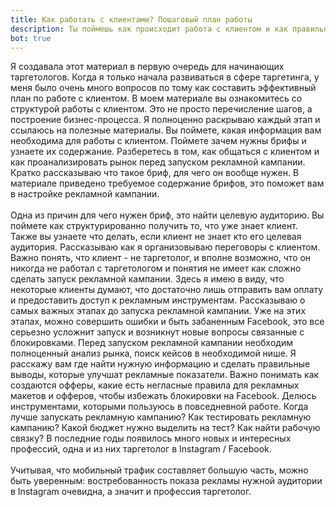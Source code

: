 ```yaml
---
title: Как работать с клиентами? Пошаговый план работы
description: Ты поймешь как происходит работа с клиентом и как правильно использовать данные из брифов для достижения результата
bot: true
---
```


<landing-features>
  <template #items>
    <landing-features-item title="Начинающий таргетолог">
      <template #icon>
        <outline-academic-cap-icon class="h-9 w-9 lg:h-12 lg:w-12 mr-6 flex-shrink-0"></outline-academic-cap-icon>
      </template>
      <template #body>
        Если ты только начинающий таргетолог и еще не знаешь, как происходит сам бизнес-процесс с клиентом, то тебе
        понравится этот материал. В нем я рассказываю про свой опыт и отвечаю на вопросы, которые чаще всего возникают
        у новичков.
      </template>
    </landing-features-item>
    <landing-features-item title="Одолевают сомнения">
      <template #icon>
        <outline-lightning-bolt-icon class="h-9 w-9 lg:h-12 lg:w-12 mr-6 flex-shrink-0"></outline-lightning-bolt-icon>
      </template>
      <template #body>
        Ты сомневаешься, все ли правильно ты делаешь в работе с клиентом. У тебя возникает вопрос, что если клиент
        подумает, что ты вовсе не специалист? Я покажу свой бизнес-процесс и ты 100% будешь чувствовать себя увереннее.
      </template>
    </landing-features-item>
    <landing-features-item title="Начинаешь обучение">
      <template #icon>
        <outline-presentation-chart-line-icon class="h-9 w-9 lg:h-12 lg:w-12 mr-6 flex-shrink-0"></outline-presentation-chart-line-icon>
      </template>
      <template #body>
        Ты только начинаешь изучать таргет, возможно проходишь курс или обучаешься самостоятельно и тебе интересно,
        как идет работа таргетолога, от момента первого контакта с клиентом и до запуска рекламной кампании.
      </template>
    </landing-features-item>
    <landing-features-item title="Уже есть навык">
      <template #icon>
        <outline-search-circle-icon class="h-9 w-9 lg:h-12 lg:w-12 mr-6 flex-shrink-0"></outline-search-circle-icon>
      </template>
      <template #body>
        У тебя уже есть опыт, ты понимаешь современные тенденции рекламы, и возможно у тебя уже есть опыт настройки
        рекламы для клиента, но ты хочешь убедиться, что все делаешь правильно, хочешь поднять свой уровень как
        специалиста и стать еще лучше.
      </template>
    </landing-features-item>
    <landing-features-item title="Сложно работать с клиентом">
      <template #icon>
        <outline-thumb-down-icon class="h-9 w-9 lg:h-12 lg:w-12 mr-6 flex-shrink-0"></outline-thumb-down-icon>
      </template>
      <template #body>
        Ты понимаешь как выбрать нужную аудиторию, сделать рекламный макет, но тебе сложно взглянуть на этот процесс
        "сверху". В своем материале я расскажу тебе, как правильно выстроить план работы с клиентом и контролировать
        рекламные запуски.
      </template>
    </landing-features-item>
    <landing-features-item title="Прошел курс по таргету">
      <template #icon>
        <outline-puzzle-icon class="h-9 w-9 lg:h-12 lg:w-12 mr-6 flex-shrink-0"></outline-puzzle-icon>
      </template>
      <template #body>
        Ты уже прошел курс по таргету и понимаешь как настроить рекламу, но ты задаешься вопросами: как правильно
        взаимодействовать с клиентом, выстроить эффективный план работы и наладить коммуникацию.
      </template>
    </landing-features-item>
  </template>
</landing-features>
<landing-about>
  <landing-about-item>
    Я создавала этот материал в первую очередь для начинающих таргетологов. Когда я только начала развиваться в сфере
    таргетинга, у меня было очень много вопросов по тому как составить эффективный план по работе с клиентом.
  </landing-about-item>
  <landing-about-item :line-direction="false">
    В моем материале вы ознакомитесь со структурой работы с клиентом. Это не просто перечисление шагов, а построение
    бизнес-процесса. Я полноценно раскрываю каждый этап и ссылаюсь на полезные материалы.
  </landing-about-item>
  <landing-about-item line-direction="up">
    Вы поймете, какая информация вам необходима для работы с клиентом. Поймете зачем нужны брифы и узнаете их содержание.
    Разберетесь в том, как общаться с клиентом и как проанализировать рынок перед запуском рекламной кампании.
  </landing-about-item>
</landing-about>
<landing-product-card
  title='Как работать с клиентами? Пошаговый план работы'
  price="199 руб"
  bg='/purple-phone-in-hands.jpg'
  :features="[
    'План работы с клиентом',
    'Определение целевой аудитории',
    'Взаимодействие с клиентом',
    'Разработка рекламной стратегии',
  ]"
>
</landing-product-card>
<app-quote-section class='mb-20' text='Занимайтесь клиентом, а не продажей'></app-quote-section>
<landing-details>
  <landing-details-item title='Начало работы с клиентом. Рекламные брифы.'>
    Кратко рассказываю что такое бриф, для чего он вообще нужен. В материале приведено требуемое содержание брифов,
    это поможет вам в настройке рекламной кампании.
    <br /><br />
    Одна из причин для чего нужен бриф, это найти целевую аудиторию. Вы поймете как структурированно получить то,
    что уже знает клиент. Также вы узнаете что делать, если клиент не знает кто его целевая аудитория.
  </landing-details-item>
  <landing-details-item title='Переговоры с клиентом. Важные моменты.'>
    Рассказываю как я организовываю переговоры с клиентом. Важно понять, что клиент - не таргетолог, и вполне возможно,
    что он никогда не работал с таргетологом и понятия не имеет как сложно сделать запуск рекламной кампании. Здесь
    я имею в виду, что некоторые клиенты думают, что достаточно лишь отправить вам оплату и предоставить доступ к
    рекламным инструментам.
  </landing-details-item>
  <landing-details-item title='Подготовка к рекламному запуску.'>
    Рассказываю о самых важных этапах до запуска рекламной кампании. Уже на этих этапах, можно совершить ошибки и быть
    забаненным Facebook, это все серьезно усложнит запуск и возникнут новые вопросы связанные с блокировками.
  </landing-details-item>
  <landing-details-item title='Анализ конкурентов. Анализ существующих рекламных кампаний.'>
    Перед запуском рекламной кампании необходим полноценный анализ рынка, поиск кейсов в необходимой нише. Я расскажу
    вам где найти нужную информацию и сделать правильные выводы, которые улучшат рекламные показатели.
  </landing-details-item>
  <landing-details-item title='Создание офферов и макетов для рекламной кампании.'>
    Важно понимать как создаются офферы, какие есть негласные правила для рекламных макетов и офферов, чтобы избежать
    блокировки на Facebook. Делюсь инструментами, которыми пользуюсь в повседневной работе.
  </landing-details-item>
  <landing-details-item title='Запуск и контроль рекламной кампании.'>
    Когда лучше запускать рекламную кампанию? Как тестировать рекламную кампанию? Какой бюджет нужно выделить на тест?
    Как найти рабочую связку?
  </landing-details-item>
</landing-details>
<landing-author-squared class="mb-12 md:mb-28"></landing-author-squared>
<landing-chained-quote>
  В последние годы появилось много новых и интересных профессий, одна и из них таргетолог в Instagram / Facebook.
  <br /><br />
  Учитывая, что мобильный трафик составляет большую часть, можно быть уверенным: востребованность показа рекламы нужной
  аудитории в Instagram очевидна, а значит и профессия таргетолог.
</landing-chained-quote>

